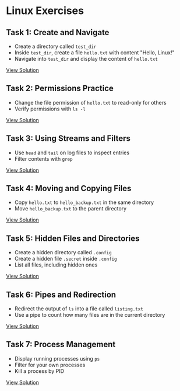 # Linux Exercises

## Task 1: Create and Navigate

- Create a directory called `test_dir`  
- Inside `test_dir`, create a file `hello.txt` with content "Hello, Linux!"  
- Navigate into `test_dir` and display the content of `hello.txt`

[View Solution](./Task1_Solution.md)


## Task 2: Permissions Practice

- Change the file permission of `hello.txt` to read-only for others  
- Verify permissions with `ls -l`

[View Solution](./Task2_Solution.md)


## Task 3: Using Streams and Filters

- Use `head` and `tail` on log files to inspect entries  
- Filter contents with `grep`

[View Solution](./Task3_Solution.md)


## Task 4: Moving and Copying Files

- Copy `hello.txt` to `hello_backup.txt` in the same directory  
- Move `hello_backup.txt` to the parent directory

[View Solution](./Task4_Solution.md)


## Task 5: Hidden Files and Directories

- Create a hidden directory called `.config`  
- Create a hidden file `.secret` inside `.config`  
- List all files, including hidden ones

[View Solution](./Task5_Solution.md)


## Task 6: Pipes and Redirection

- Redirect the output of `ls` into a file called `listing.txt`  
- Use a pipe to count how many files are in the current directory

[View Solution](./Task6_Solution.md)


## Task 7: Process Management

- Display running processes using `ps`  
- Filter for your own processes  
- Kill a process by PID

[View Solution](./Task7_Solution.md)

